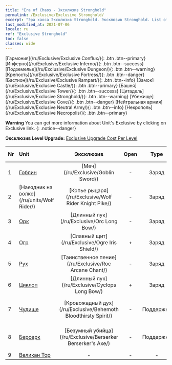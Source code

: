 ```yaml
---
title: "Era of Chaos - Эксклюзив Stronghold"
permalink: /Exclusive/Exclusive Stronghold/
excerpt: "Эра хаоса Эксклюзив Stronghold. Эксклюзив Stronghold. List of Эксклюзив Stronghold in Era of Chaos"
last_modified_at: 2021-07-06
locale: ru
ref: "Exclusive Stronghold"
toc: false
classes: wide
---
```

 [Гармония](/ru/Exclusive/Exclusive Conflux/){: .btn .btn--primary} [Инферно](/ru/Exclusive/Exclusive Inferno/){: .btn .btn--success} [Подземелье](/ru/Exclusive/Exclusive Dungeon/){: .btn .btn--warning} [Крепость](/ru/Exclusive/Exclusive Fortress/){: .btn .btn--danger} [Бастион](/ru/Exclusive/Exclusive Rampart/){: .btn .btn--info} [Замок](/ru/Exclusive/Exclusive Castle/){: .btn .btn--primary} [Башня](/ru/Exclusive/Exclusive Tower/){: .btn .btn--success} [Цитадель](/ru/Exclusive/Exclusive Stronghold/){: .btn .btn--warning} [Убежище](/ru/Exclusive/Exclusive Cove/){: .btn .btn--danger} [Нейтральная армия](/ru/Exclusive/Exclusive Neutral Army/){: .btn .btn--info} [Некрополь](/ru/Exclusive/Exclusive Necropolis/){: .btn .btn--primary} 

**Warning** You can get more information about Unit's Exclusive by clicking on Exclusive link. 
{: .notice--danger}

 **Эксклюзив Level Upgrade:** [Exclusive Upgrade Cost Per Level](/Exclusive/ExclusiveUpgradeCostPerLevel/)

  | Nr |         Unit        | Эксклюзив | Open  |    Type   |  Item to Rank UP      |  Облик   |
  |:---|:--------------------|:-------------:|:-----:|:---------:|:---------------------:|:-------:|
  | 1  | [Гоблин](/ru/units/Goblin/) | [Меч](/ru/Exclusive/Goblin Sword/) | - | Заряд | [Жетон меча](/ItemsRU/con_912/) | - |
  | 2  | [Наездник на волке](/ru/units/Wolf Rider/) | [Копье рыцаря](/ru/Exclusive/Wolf Rider Knight Pike/) | - | Заряд | [Жетон Копья рыцаря](/ItemsRU/con_916/) | - |
  | 3  | [Орк](/ru/units/Orc/) | [Длинный лук](/ru/Exclusive/Orc Long Bow/) | - | Заряд | [Жетон длинного лука](/ItemsRU/con_914/) | - |
  | 4  | [Огр](/ru/units/Ogre/) | [Славный щит](/ru/Exclusive/Ogre Iris Shield/) | + | Заряд | [Жетон славного щита](/ItemsRU/con_913/) | - |
  | 5  | [Рух](/ru/units/Roc/) | [Таинственное пение](/ru/Exclusive/Roc Arcane Chant/) | - | Заряд | [Жетон таинственного пения](/ItemsRU/con_915/) | - |
  | 6  | [Циклоп](/ru/units/Cyclops/) | [Длинный лук](/ru/Exclusive/Cyclops Long Bow/) | + | Заряд | [Жетон длинного лука](/ItemsRU/con_914/) | - |
  | 7  | [Чудище](/ru/units/Behemoth/) | [Кровожадный дух](/ru/Exclusive/Behemoth Bloodthirsty Spirit/) | - | Поддержка | [Жетон Кровожадного духа](/ItemsRU/con_982/) | [Особый облик: Кровожадный дух](/ItemsRU/con_650/) |
  | 8  | [Берсерк](/ru/units/Berserker/) | [Безумный убийца](/ru/Exclusive/Berserker Berserker's Axe/) | - | Поддержка | [Безумный убийца](/ItemsRU/con_983/) | [Особый облик: Безумный убийца](/ItemsRU/con_651/) |
  | 9  | [Великан Тор](/ru/units/Troll/) | - | - | - | none | none |
